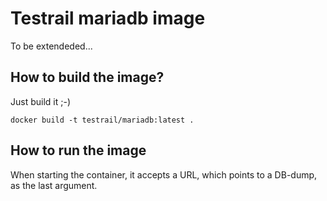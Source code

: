 # Testrail mariadb image

To be extendeded...

## How to build the image?

Just build it ;-)

```
docker build -t testrail/mariadb:latest .
```

## How to run the image

When starting the container, it accepts a URL, which points to a DB-dump, as the last argument.